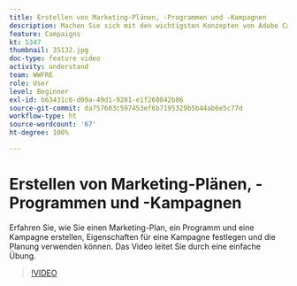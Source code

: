 ```yaml
---
title: Erstellen von Marketing-Plänen, -Programmen und -Kampagnen
description: Machen Sie sich mit den wichtigsten Konzepten von Adobe Campaign und damit vertraut, wie diese Sie bei der effektiven Planung, Ausführung und Messung von kanalübergreifenden Marketing-Kampagnen unterstützen.
feature: Campaigns
kt: 5347
thumbnail: 35132.jpg
doc-type: feature video
activity: understand
team: WWFRE
role: User
level: Beginner
exl-id: b63431c6-d09a-49d1-9281-e1f260842b86
source-git-commit: da757603c597453ef6b7195329b5b44ab6e5c77d
workflow-type: ht
source-wordcount: '67'
ht-degree: 100%

---
```


# Erstellen von Marketing-Plänen, -Programmen und -Kampagnen

Erfahren Sie, wie Sie einen Marketing-Plan, ein Programm und eine Kampagne erstellen, Eigenschaften für eine Kampagne festlegen und die Planung verwenden können.
Das Video leitet Sie durch eine einfache Übung.

>[!VIDEO](https://video.tv.adobe.com/v/35132?quality=12)

